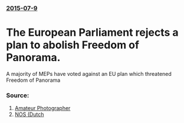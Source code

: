### [2015-07-9](/news/2015/07/9/index.md)

# The European Parliament rejects a plan to abolish Freedom of Panorama. 

A majority of MEPs have voted against an EU plan which threatened Freedom of Panorama


### Source:

1. [Amateur Photographer](http://www.amateurphotographer.co.uk/latest/photo-news/european-parliament-rejects-absurd-eu-plan-to-axe-freedom-of-panorama-55708)
2. [NOS (Dutch](http://nos.nl/artikel/2046069-online-vakantiefoto-met-eiffeltoren-niet-strafbaar.html)
